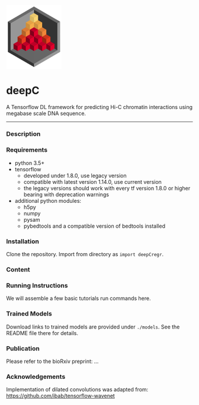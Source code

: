 <img src="docs/logo_1_transparent.png" width="150">

# deepC
A Tensorflow DL framework for predicting Hi-C chromatin interactions using megabase scale DNA sequence.

-------------------------------------------------------------------------------

### Description



### Requirements

  * python 3.5+
  * tensorflow
    * developed under 1.8.0, use legacy version
    * compatible with latest version 1.14.0, use current version
    * the legacy versions should work with every tf version 1.8.0 or higher bearing with deprecation warnings
  * additional python modules:
    * h5py
    * numpy
    * pysam
    * pybedtools and a compatible version of bedtools installed

### Installation

Clone the repository. Import from directory as `import deepCregr`.

### Content

### Running Instructions

We will assemble a few basic tutorials run commands here.

### Trained Models

Download links to trained models are provided under `./models`. See the README
file there for details.

### Publication

  Please refer to the bioRxiv preprint: ...

### Acknowledgements

 Implementation of dilated convolutions was adapted from: https://github.com/ibab/tensorflow-wavenet
